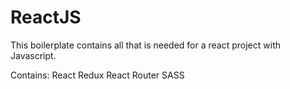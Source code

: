 # ReactJS

This boilerplate contains all that is needed for a react project with Javascript.

Contains:
React
Redux
React Router
SASS
